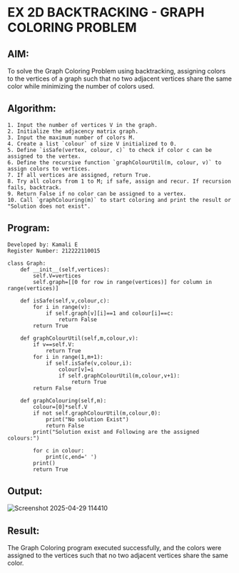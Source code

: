 # EX 2D BACKTRACKING - GRAPH COLORING PROBLEM
## AIM:
To solve the Graph Coloring Problem using backtracking, assigning colors to the vertices of a graph such that no two adjacent vertices share the same color while minimizing the number of colors used.

## Algorithm:
```
1. Input the number of vertices V in the graph.
2. Initialize the adjacency matrix graph.
3. Input the maximum number of colors M.
4. Create a list `colour` of size V initialized to 0.
5. Define `isSafe(vertex, colour, c)` to check if color c can be assigned to the vertex.
6. Define the recursive function `graphColourUtil(m, colour, v)` to assign colors to vertices.
7. If all vertices are assigned, return True.
8. Try all colors from 1 to M; if safe, assign and recur. If recursion fails, backtrack.
9. Return False if no color can be assigned to a vertex.
10. Call `graphColouring(m)` to start coloring and print the result or "Solution does not exist".
```

## Program:
```
Developed by: Kamali E
Register Number: 212222110015

class Graph:
    def __init__(self,vertices):
        self.V=vertices
        self.graph=[[0 for row in range(vertices)] for column in range(vertices)]
        
    def isSafe(self,v,colour,c):
        for i in range(v):
            if self.graph[v][i]==1 and colour[i]==c:
                return False
        return True
        
    def graphColourUtil(self,m,colour,v):
        if v==self.V:
            return True 
        for i in range(1,m+1):
            if self.isSafe(v,colour,i):
                colour[v]=i
                if self.graphColourUtil(m,colour,v+1):
                    return True
        return False
        
    def graphColouring(self,m):
        colour=[0]*self.V
        if not self.graphColourUtil(m,colour,0):
            print("No solution Exist")
            return False
        print("Solution exist and Following are the assigned colours:")
        
        for c in colour:
            print(c,end=' ')
        print()
        return True
```

## Output:
![Screenshot 2025-04-29 114410](https://github.com/user-attachments/assets/0f212e79-898e-45dd-bd42-c4cfbf7f32ed)

## Result:
The Graph Coloring program executed successfully, and the colors were assigned to the vertices such that no two adjacent vertices share the same color.

